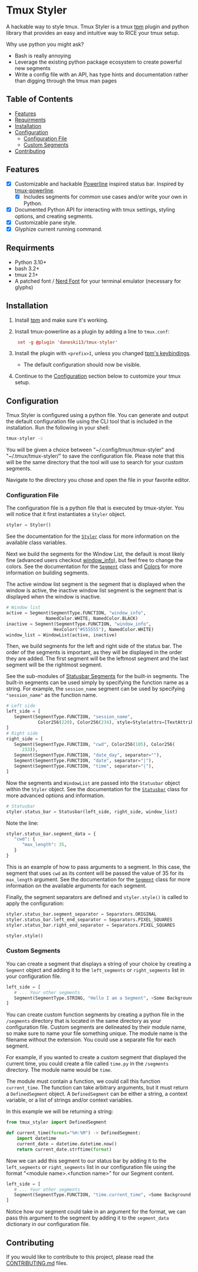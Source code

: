 # Tmux Styler

A hackable way to style tmux. Tmux Styler is a tmux [tpm](https://github.com/tmux-plugins/tpm)
plugin and python library that provides an easy and intuitive way to RICE your
tmux setup.

Why use python you might ask? 
* Bash is really annoying 
* Leverage the existing python package ecosystem to create powerful new segments
* Write a config file with an API, has type hints and documentation rather than digging through the tmux man pages

## Table of Contents <!-- omit from toc -->
- [Features](#features)
- [Requirments](#requirments)
- [Installation](#installation)
- [Configuration](#configuration)
  - [Configuration File](#configuration-file)
  - [Custom Segments](#custom-segments)
- [Contributing](#contributing)

## Features

- [x] Customizable and hackable [Powerline](https://github.com/powerline/powerline) inspired status bar. Inspired by [tmux-powerline](https://github.com/erikw/tmux-powerline).
  - [x] Includes segments for common use cases and/or write your own in Python.
- [x] Documented Python API for interacting with tmux settings, styling options, and creating segments.
- [x] Customizable pane style.
- [x] Glyphize current running command.

## Requirments

- Python 3.10+
- bash 3.2+
- tmux 2.1+
- A patched font / [Nerd Font](https://github.com/ryanoasis/nerd-fonts) for your terminal emulator (necessary for glyphs)

## Installation

1. Install [tpm](https://github.com/tmux-plugins/tpm) and make sure it's working.
2. Install tmux-powerline as a plugin by adding a line to `tmux.conf`:

   ```conf
    set -g @plugin 'daneski13/tmux-styler'
   ```

3. Install the plugin with `<prefix>I`, unless you changed [tpm's keybindings](https://github.com/tmux-plugins/tpm#key-bindings).
   - The default configuration should now be visible.
4. Continue to the [Configuration](#configuration) section below to customize your tmux setup.

## Configuration

Tmux Styler is configured using a python file. You can generate and output the
default configuration file using the CLI tool that is included in the
installation. Run the following in your shell:

```sh
tmux-styler -c
```

You will be given a choice between "\~/.config/tmux/tmux-styler" and
"\~/.tmux/tmux-styler/" to save the configuration file. Please note that this
will be the same directory that the tool will use to search for your custom segments.

Navigate to the directory you chose and open the file in your favorite editor.

### Configuration File

The configuration file is a python file that is executed by tmux-styler. You will notice that it first instantiates a `Styler` object.

```python
styler = Styler()
```

See the documentation for the [`Styler`](https://daneski13.github.io/tmux-styler/tmux_styler/Styler.html#Styler) class for more information on the available class variables.

Next we build the segments for the Window List, the default is most likely fine (advanced users checkout [window_info](./src/tmux_styler/Statusbar/Segments/TmuxInfo.py)), but feel free to change the colors. See the documentation for the [`Segment`](https://daneski13.github.io/tmux-styler/tmux_styler/Statusbar/Segment.html#Segment) class and [Colors](https://daneski13.github.io/tmux-styler/tmux_styler/Colors.html) for more information on building segments.

The active window list segment is the segment that is displayed when the window is active, the inactive window list segment is the segment that is displayed when the window is inactive.

```python
# Window list
active = Segment(SegmentType.FUNCTION, "window_info",
               NamedColor.WHITE, NamedColor.BLACK)
inactive = Segment(SegmentType.FUNCTION, "window_info",
                  HexColor("#555555"), NamedColor.WHITE)
window_list = WindowList(active, inactive)
```

Then, we build segments for the left and right side of the status bar. The order of the segments is important, as they will be displayed in the order they are added. The first segment will be the leftmost segment and the last segment will be the rightmost segment.

See the sub-modules of [Statusbar Segments](https://daneski13.github.io/tmux-styler/tmux_styler/Statusbar/Segments.html) for the built-in segments. The built-in segments can be used simply by specifying the function name as a string. For example, the `session_name` segment can be used by specifying `"session_name"` as the function name.

```python
# Left side
left_side = [
   Segment(SegmentType.FUNCTION, "session_name",
            Color256(220), Color256(234), style=Style(attrs=[TextAttributes.BOLD])),
]
# Right side
right_side = [
   Segment(SegmentType.FUNCTION, "cwd", Color256(105), Color256(
      233)),
   Segment(SegmentType.FUNCTION, "date_day", separator=""),
   Segment(SegmentType.FUNCTION, "date", separator="|"),
   Segment(SegmentType.FUNCTION, "time", separator="|"),
]
```

Now the segments and `WindowList` are passed into the `Statusbar` object within the `Styler` object. See the documentation for the [`Statusbar`](https://daneski13.github.io/tmux-styler/tmux_styler/Statusbar/Statusbar.html#Statusbar) class for more advanced options and information.

```python
# Statusbar
styler.status_bar = Statusbar(left_side, right_side, window_list)
```

Note the line:

```python
styler.status_bar.segment_data = {
   "cwd": {
      "max_length": 35,
   }
}
```
This is an example of how to pass arguments to a segment. In this case, the segment that uses `cwd` as its content will be passed the value of 35 for its `max_length` argument. See the documentation for the [`Segment`](https://daneski13.github.io/tmux-styler/tmux_styler/Statusbar/Segment.html#Segment) class for more information on the available arguments for each segment.


Finally, the segment separators are defined and `styler.style()` is called to apply the configuration:

```python
styler.status_bar.segment_separator = Separators.ORIGINAL
styler.status_bar.left_end_separator = Separators.PIXEL_SQUARES
styler.status_bar.right_end_separator = Separators.PIXEL_SQUARES

styler.style()
```
### Custom Segments

You can create a segment that displays a string of your choice by creating a `Segment` object and adding it to the `left_segments` or `right_segments` list in your configuration file.

```python
left_side = [
   # ... Your other segments
   Segment(SegmentType.STRING, "Hello I am a Segment", <Some Background Color>, <Some Foreground Color>)
]
```

You can create custom function segments by creating a python file in the `/segments` directory that is located in the same directory as your configuration file. Custom segments are delineated by their module name, so make sure to name your file something unique. The module name is the filename without the extension. You could use a separate file for each segment.

For example, if you wanted to create a custom segment that displayed the current time, you could create a file called `time.py` in the `/segments` directory. The module name would be `time`.

The module must contain a function, we could call this function `current_time`. The function can take arbitrary arguments, but it must return a `DefinedSegment` object. A `DefinedSegment` can be either a string, a context variable, or a list of strings and/or context variables.

In this example we will be returning a string:

```python
from tmux_styler import DefinedSegment

def current_time(format="%H:%M") -> DefinedSegment:
    import datetime
    current_date = datetime.datetime.now()
    return current_date.strftime(format)
```

Now we can add this segment to our status bar by adding it to the `left_segments` or `right_segments` list in our configuration file using the format "\<module name\>.\<function name\>" for our Segment content.

```python
left_side = [
   # ... Your other segments
   Segment(SegmentType.FUNCTION, "time.current_time", <Some Background Color>, <Some Foreground Color>)
]
```

Notice how our segment could take in an argument for the format, we can pass this argument to the segment by adding it to the `segment_data` dictionary in our configuration file.

## Contributing

If you would like to contribute to this project, please read the [CONTRIBUTING.md](./CONTRIBUTING.md) files.
